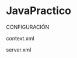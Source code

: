 # JavaPractico

CONFIGURACIÓN

context.xml

<?xml version="1.0" encoding="UTF-8"?>
<Context path="/JavaPractico">
    <ResourceLink global="jdbc/clientes" name="jdbc/clientes" type="javax.sql.DataSource" />
</Context>

server.xml

<GlobalNamingResources>
      <Resource name="jdbc/clientes" auth='container'
            type="javax.sql.DataSource"
            maxActive='100' maxIdle="30" maxWait="10000"
            username="****"
            password="****"
            driverClassName='com.mysql.jdbc.Driver'
            url='jdbc:mysql://localhost/clientes'/>
    <Resource auth="Container" description="User database that can be updated and saved" factory="org.apache.catalina.users.MemoryUserDatabaseFactory" name="UserDatabase" pathname="conf/tomcat-users.xml" type="org.apache.catalina.UserDatabase"/>
  </GlobalNamingResources>
